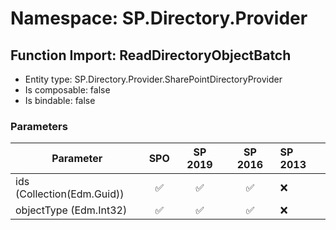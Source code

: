 # Namespace: SP.Directory.Provider

## Function Import: ReadDirectoryObjectBatch

- Entity type: SP.Directory.Provider.SharePointDirectoryProvider
- Is composable: false
- Is bindable: false

### Parameters

Parameter | SPO | SP 2019 | SP 2016 | SP 2013
----------|:---:|:-------:|:-------:|:-------
ids (Collection(Edm.Guid)) | ✅ | ✅ | ✅ | ❌
objectType (Edm.Int32) | ✅ | ✅ | ✅ | ❌